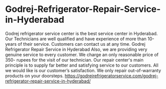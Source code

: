 # Godrej-Refrigerator-Repair-Service-in-Hyderabad
Godrej refrigerator service center is the best service center in Hyderabad. Our Technicians are well qualified and have experience of more than 10-years of their service. Customers can contact us at any time. Godrej Refrigerator Repair Service in Hyderabad Also, we are providing very genuine service to every customer. We charge an only reasonable price of 350\- rupees for the visit of our technician. Our repair center's main principle is to supply far better and satisfying service to our customers. All we would like is our customer’s satisfaction. We only repair out-of-warranty products on your doorsteps. https://godrejrefrigeratorservice.com/godrej-refrigerator-repair-service-in-hyderabad/
